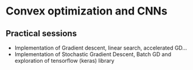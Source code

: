 # Convex optimization and CNNs

## Practical sessions

- Implementation of Gradient descent, linear search, accelerated GD...
- Implementation of Stochastic Gradient Descent, Batch GD and exploration of tensorflow (keras) library